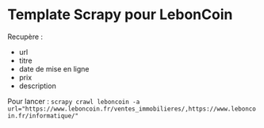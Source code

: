 # Template Scrapy pour LebonCoin


Recupère :
* url
* titre
* date de mise en ligne
* prix
* description

Pour lancer : `scrapy crawl leboncoin -a url="https://www.leboncoin.fr/ventes_immobilieres/,https://www.leboncoin.fr/informatique/"`
